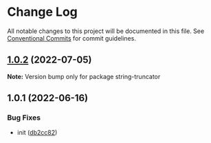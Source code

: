 # Change Log

All notable changes to this project will be documented in this file.
See [Conventional Commits](https://conventionalcommits.org) for commit guidelines.

## [1.0.2](https://github.com/codsen/codsen/compare/string-truncator@1.0.1...string-truncator@1.0.2) (2022-07-05)

**Note:** Version bump only for package string-truncator





## 1.0.1 (2022-06-16)

### Bug Fixes

- init ([db2cc82](https://github.com/codsen/codsen/commit/db2cc82df92a4700e48dc95dd025393acb0ab673))
